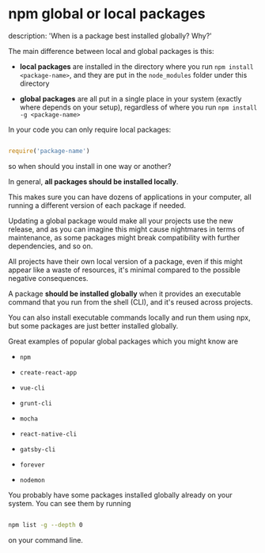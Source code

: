 





# npm global or local packages

description: 'When is a package best installed globally? Why?'





The main difference between local and global packages is this:



* **local packages** are installed in the directory where you run `npm install <package-name>`, and they are put in the `node_modules` folder under this directory

* **global packages** are all put in a single place in your system (exactly where depends on your setup), regardless of where you run `npm install -g <package-name>`



In your code you can only require local packages:



```js

require('package-name')

```



so when should you install in one way or another?



In general, **all packages should be installed locally**.



This makes sure you can have dozens of applications in your computer, all running a different version of each package if needed.



Updating a global package would make all your projects use the new release, and as you can imagine this might cause nightmares in terms of maintenance, as some packages might break compatibility with further dependencies, and so on.



All projects have their own local version of a package, even if this might appear like a waste of resources, it's minimal compared to the possible negative consequences.



A package **should be installed globally** when it provides an executable command that you run from the shell (CLI), and it's reused across projects.



You can also install executable commands locally and run them using npx, but some packages are just better installed globally.



Great examples of popular global packages which you might know are



* `npm`

* `create-react-app`

* `vue-cli`

* `grunt-cli`

* `mocha`

* `react-native-cli`

* `gatsby-cli`

* `forever`

* `nodemon`



You probably have some packages installed globally already on your system. You can see them by running



```bash

npm list -g --depth 0

```



on your command line.

